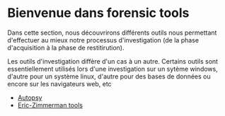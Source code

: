 # Bienvenue dans forensic tools

Dans cette section, nous découvrirons différents outils nous permettant d'effectuer au mieux notre processus d'investigation (de la phase d'acquisition à la phase de restitirution).

Les outils d'investigation diffère d'un cas à un autre. Certains outils sont essentiellement utilisés lors  d'une investigation sur un sytème windows, d'autre pour un système linux, d'autre pour des bases de données ou encore sur les navigateurs web, etc


- [Autopsy](Autopsy/autopsy.md)
- [Eric-Zimmerman tools](Eric-Zimmerman/eric.md)